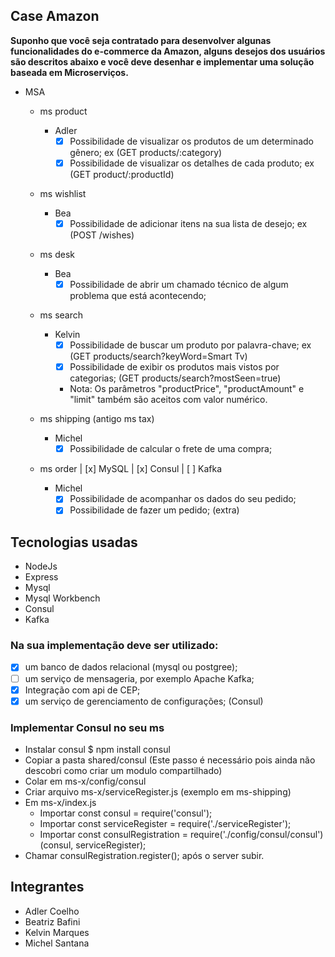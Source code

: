 Case Amazon
---
__Suponho que você seja contratado para desenvolver algunas funcionalidades do e-commerce da
Amazon, alguns desejos dos usuários são descritos abaixo e você deve desenhar e implementar uma
solução baseada em Microserviços.__
  
- MSA
  - ms product
    - Adler
        - [x] Possibilidade de visualizar os produtos de um determinado gênero; ex (GET products/:category)
        - [x] Possibilidade de visualizar os detalhes de cada produto; ex (GET product/:productId)

  - ms wishlist 
    - Bea
        - [x] Possibilidade de adicionar itens na sua lista de desejo; ex (POST /wishes)
  - ms desk
    - Bea
        - [x] Possibilidade de abrir um chamado técnico de algum problema que está acontecendo;

  - ms search
    - Kelvin
        - [x] Possibilidade de buscar um produto por palavra-chave; ex (GET products/search?keyWord=Smart Tv)
        - [x] Possibilidade de exibir os produtos mais vistos por categorias; (GET products/search?mostSeen=true)
        - Nota: Os parâmetros "productPrice", "productAmount" e "limit" também são aceitos com valor numérico.

  - ms shipping (antigo ms tax)
    - Michel
        - [x] Possibilidade de calcular o frete de uma compra;  
  - ms order | [x] MySQL | [x] Consul | [ ] Kafka
    - Michel
        - [x] Possibilidade de acompanhar os dados do seu pedido;
        - [x] Possibilidade de fazer um pedido; (extra)

## Tecnologias usadas
- NodeJs
- Express
- Mysql
- Mysql Workbench
- Consul
- Kafka

### Na sua implementação deve ser utilizado: 
- [x] um banco de dados relacional (mysql ou postgree);
- [ ] um serviço de mensageria, por exemplo Apache Kafka;
- [x] Integração com api de CEP;
- [x] um serviço de gerenciamento de configurações; (Consul)

### Implementar Consul no seu ms
- Instalar consul $ npm install consul
- Copiar a pasta shared/consul (Este passo é necessário pois ainda não descobri como criar um modulo compartilhado)
- Colar em ms-x/config/consul
- Criar arquivo ms-x/serviceRegister.js (exemplo em ms-shipping)
- Em ms-x/index.js
  - Importar const consul = require('consul');
  - Importar const serviceRegister = require('./serviceRegister');
  - Importar const consulRegistration = require('./config/consul/consul')(consul, serviceRegister);
- Chamar consulRegistration.register(); após o server subir.

## Integrantes
- Adler Coelho
- Beatriz Bafini
- Kelvin Marques
- Michel Santana
